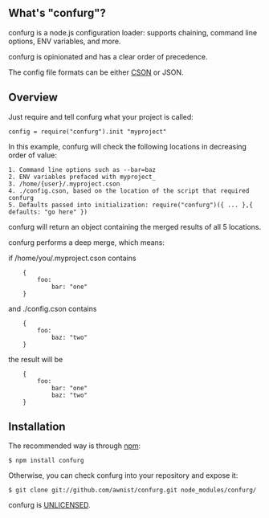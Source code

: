 ## What's "confurg"?

confurg is a node.js configuration loader: supports chaining, command line options, ENV variables, and more.

confurg is opinionated and has a clear order of precedence.

The config file formats can be either [CSON](https://github.com/bevry/cson) or JSON.

## Overview

Just require and tell confurg what your project is called:

    config = require("confurg").init "myproject"

In this example, confurg will check the following locations in decreasing order of value:

    1. Command line options such as --bar=baz
    2. ENV variables prefaced with myproject_ 
    3. /home/{user}/.myproject.cson
    4. ./config.cson, based on the location of the script that required confurg
    5. Defaults passed into initialization: require("confurg")({ ... },{ defaults: "go here" })

confurg will return an object containing the merged results of all 5 locations.

confurg performs a deep merge, which means:

if /home/you/.myproject.cson contains
```
    {
        foo:
            bar: "one"
    }
```

and ./config.cson contains
```
    {
        foo:
            baz: "two"
    }
```

the result will be
```
    {
        foo:
            bar: "one"
            baz: "two"
    }
```

## Installation

The recommended way is through [npm](http://www.npmjs.org/):

    $ npm install confurg

Otherwise, you can check confurg into your repository and expose it:

    $ git clone git://github.com/awnist/confurg.git node_modules/confurg/

confurg is [UNLICENSED](http://unlicense.org/).

